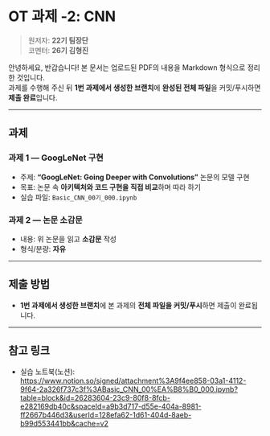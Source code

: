 # OT 과제 -2: CNN

> 원저자: **22기 팀장단**  
> 코멘터: **26기 김형진**

안녕하세요, 반갑습니다! 본 문서는 업로드된 PDF의 내용을 Markdown 형식으로 정리한 것입니다.  
과제를 수행해 주신 뒤 **1번 과제에서 생성한 브랜치**에 **완성된 전체 파일**을 커밋/푸시하면 **제출 완료**입니다.

---

## 과제

### 과제 1 — GoogLeNet 구현
- 주제: **“GoogLeNet: Going Deeper with Convolutions”** 논문의 모델 구현
- 목표: 논문 속 **아키텍처와 코드 구현을 직접 비교**하며 따라 하기
- 실습 파일: `Basic_CNN_00기_000.ipynb`

### 과제 2 — 논문 소감문
- 내용: 위 논문을 읽고 **소감문** 작성
- 형식/분량: **자유**

---

## 제출 방법
- **1번 과제에서 생성한 브랜치**에 본 과제의 **전체 파일을 커밋/푸시**하면 제출이 완료됩니다.

---

## 참고 링크
- 실습 노트북(노션):  
  https://www.notion.so/signed/attachment%3A9f4ee858-03a1-4112-9f64-2a326f737c3f%3ABasic_CNN_00%EA%B8%B0_000.ipynb?table=block&id=26283604-23c9-80f8-8fcb-e282169db40c&spaceId=a9b3d717-d55e-404a-8981-ff2667b446d3&userId=128efa62-1d61-404d-8aeb-b99d553441bb&cache=v2
